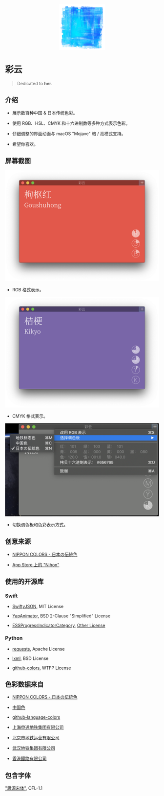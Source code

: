 <div align=center>
    <img width="150" height="150" src="https://raw.githubusercontent.com/yuxiqian/cai-yun/master/icon/icon_small.png"/>
</div>


# 彩云

> Dedicated to **her**.

## 介绍

 * 展示数百种中国 & 日本传统色彩。
 
 * 使用 RGB、HSL、CMYK 和十六进制数等多种方式表示色彩。
 
 * 仔细调整的界面动画与 macOS "Mojave" 暗 / 亮模式支持。

 * 希望你喜欢。
 
## 屏幕截图

<div align=center>
    <img src="https://raw.githubusercontent.com/yuxiqian/cai-yun/master/screenshots/ss_1.png" max-width="90%"/>
</div>

 * RGB 格式表示。

<div align=center>
    <img src="https://raw.githubusercontent.com/yuxiqian/cai-yun/master/screenshots/ss_2.png" max-width="90%"/>
</div>

 * CMYK 格式表示。


<div align=center>
    <img src="https://raw.githubusercontent.com/yuxiqian/cai-yun/master/screenshots/ss_3.png" max-width="90%"/>
</div>

 * 切换调色板和色彩表示方式。

## 创意来源

* [NIPPON COLORS - 日本の伝統色](http://nipponcolors.com)

* [App Store 上的 "Nihon"](https://itunes.apple.com/cn/app/nihon/id1315486029?mt=8)

## 使用的开源库

### Swift

* [SwiftyJSON](https://github.com/SwiftyJSON/SwiftyJSON), MIT License

* [YapAnimator](https://github.com/yapstudios/YapAnimator), BSD 2-Clause "Simplified" License

* [ESSProgressIndicatorCategory](https://github.com/eternalstorms/NSProgressIndicator-ESSProgressIndicatorCategory), [Other License](https://github.com/eternalstorms/NSProgressIndicator-ESSProgressIndicatorCategory#first-the-license-agreement)

### Python

* [requests](https://github.com/requests/requests), Apache License

* [lxml](https://github.com/lxml/lxml), BSD License

* [github-colors](https://github.com/ozh/github-colors), WTFP License

## 色彩数据来自

* [NIPPON COLORS - 日本の伝統色](http://nipponcolors.com)

* [中国色](http://zhongguose.com)

* [github-language-colors](https://github.com/doda/github-language-colors)

* [上海申通地铁集团有限公司](http://shmetro.com)

* [北京市地铁运营有限公司](https://www.bjsubway.com)

* [武汉地铁集团有限公司](http://www.whrt.gov.cn)

* [香港鐵路有限公司](http://www.mtr.com.hk/)

## 包含字体
["思源宋体"](https://github.com/adobe-fonts/source-han-serif), OFL-1.1
